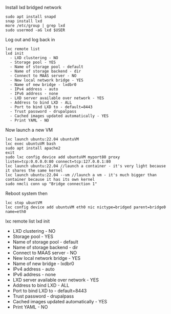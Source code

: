 Install lxd bridged network

    sudo apt install snapd
    snap install lxd
    more /etc/group | grep lxd
    sudo usermod -aG lxd $USER

Log out and log back in

    lxc remote list
    lxd init
      - LXD clustering - NO
      - Storage pool - YES
      - Name of storage pool - default
      - Name of storage backend - dir
      - Connect to MAAS server - NO
      - New local network bridge - YES
      - Name of new bridge - lxdbr0
      - IPv4 address - auto
      - IPv6 address - none
      - LXD server available over network - YES
      - Address to bind LXD - ALL
      - Port to bind LXD to - default=8443
      - Trust password - drupalpass
      - Cached images updated automatically - YES
      - Print YAML - NO

Now launch a new VM

    lxc launch ubuntu:22.04 ubuntuVM
    lxc exec ubuntuVM bash
    sudo apt install apache2
    exit
    sudo lxc config device add ubuntuVM myport80 proxy listen=tcp:0.0.0.0:80 connect=tcp:127.0.0.1:80
    lxc launch ubuntu:22.04 //launch a container - it's very light because it shares the same kernel
    lxc launch ubuntu:22.04 --vm //launch a vm - it's much bigger than container because it has its own kernel
    sudo nmcli conn up "Bridge connection 1"
    
Reboot system then
    
    lxc stop ubuntVM
    lxc config device add ubuntuVM eth0 nic nictype=bridged parent=bridge0 name=eth0
    

    
lxc remote list
lxd init
  - LXD clustering - NO
  - Storage pool - YES
  - Name of storage pool - default
  - Name of storage backend - dir
  - Connect to MAAS server - NO
  - New local network bridge - YES
  - Name of new bridge - lxdbr0
  - IPv4 address - auto
  - IPv6 address - none
  - LXD server available over network - YES
  - Address to bind LXD - ALL
  - Port to bind LXD to - default=8443
  - Trust password - drupalpass
  - Cached images updated automatically - YES
  - Print YAML - NO
